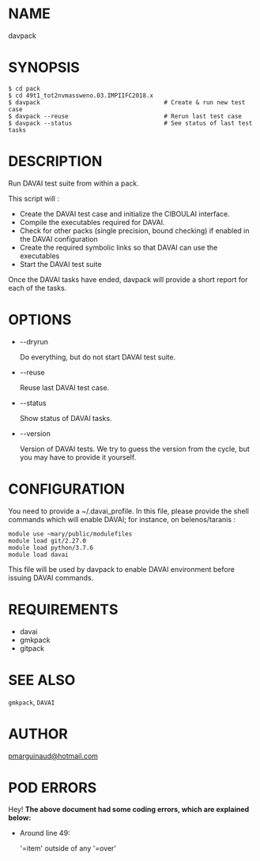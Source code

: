 # NAME

davpack

# SYNOPSIS

    $ cd pack
    $ cd 49t1_tot2nvmassweno.03.IMPIIFC2018.x
    $ davpack                                   # Create & run new test case
    $ davpack --reuse                           # Rerun last test case
    $ davpack --status                          # See status of last test tasks

# DESCRIPTION

Run DAVAI test suite from within a pack. 

This script will :

- Create the DAVAI test case and initialize the CIBOULAI interface.
- Compile the executables required for DAVAI.
- Check for other packs (single precision, bound checking) if enabled in the DAVAI configuration
- Create the required symbolic links so that DAVAI can use the executables
- Start the DAVAI test suite

Once the DAVAI tasks have ended, davpack will provide a short report for each of the tasks.

# OPTIONS

- --dryrun

    Do everything, but do not start DAVAI test suite.

- --reuse

    Reuse last DAVAI test case.

- --status

    Show status of DAVAI tasks.

- --version

    Version of DAVAI tests. We try to guess the version from the cycle, but you may have 
    to provide it yourself.

# CONFIGURATION

You need to provide a ~/.davai\_profile. In this file, please provide the shell commands
which will enable DAVAI; for instance, on belenos/taranis : 

    module use ~mary/public/modulefiles 
    module load git/2.27.0
    module load python/3.7.6 
    module load davai

This file will be used by davpack to enable DAVAI environment before issuing DAVAI commands.

# REQUIREMENTS

- davai
- gmkpack
- gitpack

# SEE ALSO

`gmkpack`, `DAVAI`

# AUTHOR

pmarguinaud@hotmail.com

# POD ERRORS

Hey! **The above document had some coding errors, which are explained below:**

- Around line 49:

    '=item' outside of any '=over'
